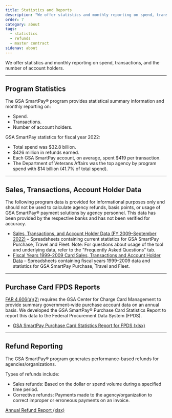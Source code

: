 ```yaml
---
title: Statistics and Reports
description: "We offer statistics and monthly reporting on spend, transactions, and the number of account holders."
order: 7
category: about
tags:
  - statistics
  - refunds
  - master contract
sidenav: about
---
```


We offer statistics and monthly reporting on spend, transactions, and the number of account holders.

---

## Program Statistics

The GSA SmartPay® program provides statistical summary information and monthly reporting on:

- Spend.
- Transactions.
- Number of account holders.

GSA SmartPay statistics for fiscal year 2022:

- Total spend was $32.8 billion.
- $426 million in refunds earned.
- Each GSA SmartPay account, on average, spent $419 per transaction.
- The Department of Veterans Affairs was the top agency by program spend with $14 billion (41.7% of total spend).

---

## Sales, Transactions, Account Holder Data

The following program data is provided for informational purposes only and should not be used to calculate agency refunds, basis points, or usage of GSA SmartPay® payment solutions by agency personnel. This data has been provided by the respective banks and has not been verified for accuracy.

- [Sales, Transactions, and Account Holder Data (FY 2009–September 2022)](/files/stats-tool.xlsx) – Spreadsheets containing current statistics for GSA SmartPay Purchase, Travel and Fleet.  Note: For questions about usage of the tool and underlying data, refer to the "Frequently Asked Questions" tab.
- [Fiscal Years 1999–2009 Card Sales, Transactions and Account Holder Data](/files/fy99-09-card-sales-transactions-cardholder-data.xls) – Spreadsheets containing fiscal years 1999–2009 data and statistics for GSA SmartPay Purchase, Travel and Fleet.

---

## Purchase Card FPDS Reports

[FAR 4.606(a)(2)](https://www.ecfr.gov/current/title-48/chapter-1/subchapter-A/part-4/subpart-4.6/section-4.606) requires the GSA Center for Charge Card Management to provide summary government-wide purchase account data on an annual basis. We developed the GSA SmartPay® Purchase Card Statistics Report to report this data to the Federal Procurement Data System (FPDS).

- [GSA SmartPay Purchase Card Statistics Report for FPDS (xlsx)](/files/purchase-report.xlsx)

---

## Refund Reporting

The GSA SmartPay® program generates performance-based refunds for agencies/organizations.

Types of refunds include:

- Sales refunds: Based on the dollar or spend volume during a specified time period.
- Corrective refunds: Payments made to the agency/organization to correct improper or erroneous payments on an invoice.

[Annual Refund Report (xlsx)](/files/refund-report.xlsx)
